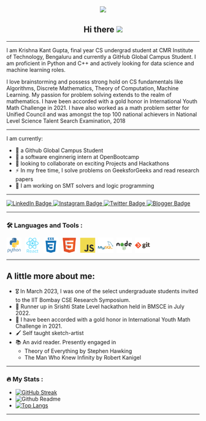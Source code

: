 <div id="header" align="center">
  <img src="https://media.giphy.com/media/M9gbBd9nbDrOTu1Mqx/giphy.gif" width="100"/>
</div>

<h2 align="center">Hi there  <img src="https://media.giphy.com/media/hvRJCLFzcasrR4ia7z/giphy.gif" width="30px"/></h1>
</h2>

---
I am Krishna Kant Gupta, final year CS undergrad student at CMR Institute of Technology, Bengaluru and currently a GitHub Global Campus Student. I am proficient in Python and C++ and actively looking for data science and machine learning roles. 

I love brainstorming and possess strong hold on CS fundamentals like Algorithms, Discrete Mathematics, Theory of Computation, Machine Learning. 
My passion for problem solving extends to the realm of mathematics. I have been accorded with a gold honor in International Youth Math Challenge in 2021. I have also worked as a math problem setter for Unified Council and was amongst the top 100 national achievers in National Level Science Talent Search Examination, 2018

--- 
I am currently:
- 🔭 a Github Global Campus Student 
- 🌱 a software enginnerig intern at OpenBootcamp
- 👯 looking to collaborate on exciting Projects and Hackathons
- :zap: In my free time, I solve problems on GeeksforGeeks and read research papers
- :toolbox: I am working on SMT solvers and logic programming
  
---
<div id="badges">
  <a href="https://www.linkedin.com/in/krishnakant23">
    <img src="https://img.shields.io/badge/LinkedIn-blue?style=for-the-badge&logo=linkedin&logoColor=white" alt="LinkedIn Badge"/>
  </a>
  <a href="https://www.instagram.com/kkg_sketches/">
    <img src="https://img.shields.io/badge/Instagram-red?style=for-the-badge&logo=instagram&logoColor=white" alt="Instagram Badge"/>
  </a>
  <a href="https://twitter.com/krishna_kant23">
    <img src="https://img.shields.io/badge/Twitter-blue?style=for-the-badge&logo=twitter&logoColor=white" alt="Twitter Badge"/>
  </a>
  <a href="https://questformathin23.blogspot.com/">
    <img src="https://img.shields.io/badge/Blogger-red?style=for-the-badge&logo=blogger&logoColor=white" alt="Blogger Badge"/>
  </a>
</div>

---

### :hammer_and_wrench: Languages and Tools :
<div>
  <img src="https://github.com/devicons/devicon/blob/master/icons/python/python-original-wordmark.svg" title="Python" alt="Python" width="40" height="40"/>&nbsp;
  <img src="https://github.com/devicons/devicon/blob/master/icons/react/react-original-wordmark.svg" title="React" alt="React" width="40" height="40"/>&nbsp;
  <img src="https://github.com/devicons/devicon/blob/master/icons/css3/css3-plain-wordmark.svg"  title="CSS3" alt="CSS" width="40" height="40"/>&nbsp;
  <img src="https://github.com/devicons/devicon/blob/master/icons/html5/html5-original.svg" title="HTML5" alt="HTML" width="40" height="40"/>&nbsp;
  <img src="https://github.com/devicons/devicon/blob/master/icons/javascript/javascript-original.svg" title="JavaScript" alt="JavaScript" width="40" height="40"/>&nbsp;
  <img src="https://github.com/devicons/devicon/blob/master/icons/mysql/mysql-original-wordmark.svg" title="MySQL"  alt="MySQL" width="40" height="40"/>&nbsp;
  <img src="https://github.com/devicons/devicon/blob/master/icons/nodejs/nodejs-original-wordmark.svg" title="NodeJS" alt="NodeJS" width="40" height="40"/>&nbsp;
  <img src="https://github.com/devicons/devicon/blob/master/icons/git/git-original-wordmark.svg" title="Git" **alt="Git" width="40" height="40"/>
</div>

---
## A little more about me:
- :medal_military: In March 2023, I was one of the select undergraduate students invited to the IIT Bombay CSE Research Symposium.
- :2nd_place_medal: Runner up in Srishti State Level hackathon held in BMSCE in July 2022.
- :1st_place_medal: I have been accorded with a gold honor in International Youth Math Challenge in 2021. 
- :paintbrush: Self taught sketch-artist
- :books: An avid reader.
  Presently engaged in
  - Theory of Everything by Stephen Hawking
  - The Man Who Knew Infinity by Robert Kanigel
---

### :fire: My Stats :
- [![GitHub Streak](http://github-readme-streak-stats.herokuapp.com?user=kkg2001&theme=dark&background=000000)](https://git.io/streak-stats)
- ![Github Readme](https://github-readme-stats.vercel.app/api?username=kkg2001&show_icons=true&theme=dark&layout=compact)
- [![Top Langs](https://github-readme-stats.vercel.app/api/top-langs/?username=kkg2001&layout=compact&theme=vision-friendly-dark)](https://github.com/anuraghazra/github-readme-stats)
---
<p align="center">
<img align="center" src="https://komarev.com/ghpvc/?username=kkg2001&style=flat-square&color=blue" alt=""/></p>



